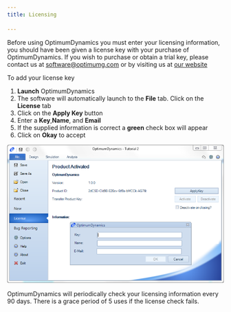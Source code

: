 ```yaml
---
title: Licensing

---
```


Before using OptimumDynamics you must enter your licensing information, you should have been given a license key with your purchase of OptimumDynamics. If you wish to purchase or obtain a trial key, please contact us at [software@optimumg.com](mailto:software@optimumg.com) or by visiting us at [our website](http://www.optimumg.com/software/optimumdynamics/trial/)

To add your license key

1. __Launch__ OptimumDynamics
2.  The software will automatically launch to the __File__ tab.  Click on the __License__ tab
3. Click on the __Apply Key__ button
4. Enter a __Key__,__Name__, and __Email__
5. If the supplied information is correct a __green__ check box will appear
6. Click on __Okay__ to accept

![Product Activation](../img/prod_activation.png)

OptimumDynamics will periodically check your licensing information every 90 days.  There is a grace period of 5 uses if the license check fails.